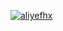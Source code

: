 <p align="left"> <a href="https://github.com/aliyefhx"><img src="https://komarev.com/ghpvc/?username=shadokiller-08&label=Profile%20Views&color=0e75b6&style=flat" alt="aliyefhx" /></a> </p>
